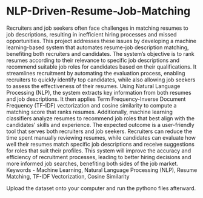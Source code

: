 # NLP-Driven-Resume-Job-Matching

Recruiters and job seekers often face challenges in matching resumes to job descriptions, resulting in inefficient hiring processes and missed opportunities. This project addresses these issues by developing a machine learning-based system that automates resume-job description matching, benefiting both recruiters and candidates. The system’s objective is to rank resumes according to their relevance to specific job descriptions and recommend suitable job roles for candidates based on their qualifications. It streamlines recruitment by automating the evaluation process, enabling recruiters to quickly identify top candidates, while also allowing job seekers to assess the effectiveness of their resumes.
Using Natural Language Processing (NLP), the system extracts key information from both resumes and job descriptions. It then applies Term Frequency-Inverse Document Frequency (TF-IDF) vectorization and cosine similarity to compute a matching score that ranks resumes. Additionally, machine learning classifiers analyze resumes to recommend job roles that best align with the candidates' skills and experience. The expected outcome is a user-friendly tool that serves both recruiters and job seekers. Recruiters can reduce the time spent manually reviewing resumes, while candidates can evaluate how well their resumes match specific job descriptions and receive suggestions for roles that suit their profiles. This system will improve the accuracy and efficiency of recruitment processes, leading to better hiring decisions and more informed job searches, benefiting both sides of the job market.
Keywords - Machine Learning, Natural Language Processing (NLP), Resume Matching, TF-IDF Vectorization, Cosine Similarity

Upload the dataset onto your computer and run the pythono files afterward.

